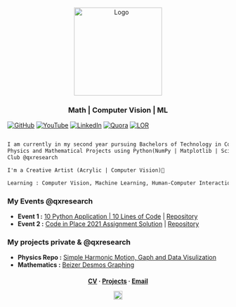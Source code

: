  <br />
<p align="center">
  <a href="https://qxresearch.github.io/qxresearch">
    <img width="200px" src="https://github.com/xiaowuc2/xiaowuc2/blob/master/source/portfolio/math2.png" alt="Logo">
  </a>

  <h3 align="center">Math | Computer Vision | ML</h3>

  <p align="center">
  </p>
</p>


[![GitHub](https://img.shields.io/static/v1.svg?label=Collaborators&message=146&color=success&logo=github&style=social)](https://github.com/orgs/qxresearch/people)
[![YouTube](https://img.shields.io/static/v1.svg?label=YouTube&message=@qxresearch&color=grey&logo=youtube&style=flat&logoColor=white&colorA=critical)](https://www.youtube.com/channel/UCX7oe66V8zyFpAJyMfPL9VA)
  [![LinkedIn](https://img.shields.io/static/v1.svg?label=LinkedIn&message=xiaowuc2&color=success&logo=linkedin&style=flat&logoColor=white&colorA=blue)](https://www.linkedin.com/in/xiaowuc2)
    [![Quora](https://img.shields.io/static/v1.svg?label=Quora&message=86.2k+views&color=white&logo=quora&style=social)](https://www.quora.com/profile/Rohit-Prasan-Mandal)
    [![LOR](https://img.shields.io/badge/Letter%20of%20Recommendation%20-2-blueviolet)](https://github.com/xiaowuc2/xiaowuc2/blob/master/LOR.md)



```diff

I am currently in my second year pursuing Bachelors of Technology in Computer Science @UEM Kolkata. I'm working on Higher
Physics and Mathematical Projects using Python(NumPy | Matplotlib | SciPy | scikit-learn | Pandas). Leading Mozilla Campus 
Club @qxresearch

I'm a Creative Artist (Acrylic | Computer Vision)🎨 

Learning : Computer Vision, Machine Learning, Human-Computer Interaction

```

### My Events @qxresearch 

- **Event 1 :** [10 Python Application | 10 Lines of Code](https://www.youtube.com/watch?v=B0_0gK_CUpM&list=PLK_zxbpEUfmVPsXnl1wx1s6BD8eBUjuOM) | [Repository](https://github.com/qxresearch/qxresearch-event-1)
- **Event 2 :** [Code in Place 2021 Assignment Solution](https://www.youtube.com/watch?v=5JpVuQNYoho&list=PLK_zxbpEUfmWO7zL7661s8ck4Ly2m0m-m) | [Repository](https://github.com/xiaowuc2/Code-in-Place-2021-Assignment-Solution) 
<!--### Past Events-->
<!--- ``No Results``-->

### My projects private & @qxresearch 

- **Physics Repo :** [Simple Harmonic Motion, Gaph and Data Visulization](https://github.com/qxresearch/Simple-Harmonic-Motion)
- **Mathematics :** [Beizer Desmos Graphing](https://github.com/xiaowuc2/BezierDesmosGraphing)


 <h4 align="center">
    <a href="https://drive.google.com/file/d/1lEGqO7mqZCshtmkeyJVRENtuy4peHY7O/view?usp=sharing">CV</a>
     ·  
    <a href="https://github.com/xiaowuc2#----cv-----------projects----------email">Projects</a>
     · 
    <a href = "mailto: rohitmandal814566@gmail.com">Email</a>
</p>
<p align="center">
 <td><img src="https://profile-counter.glitch.me/xiaowuc2/count.svg" alt="Visitors" height="20" /></td>
</p>
